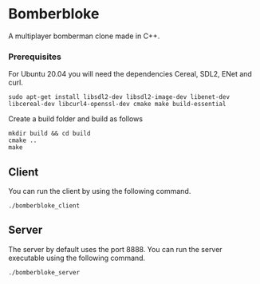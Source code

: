 # Bomberbloke

A multiplayer bomberman clone made in C++.

### Prerequisites

For Ubuntu 20.04 you will need the dependencies Cereal, SDL2, ENet and curl.

```
sudo apt-get install libsdl2-dev libsdl2-image-dev libenet-dev libcereal-dev libcurl4-openssl-dev cmake make build-essential
```

Create a build folder and build as follows
```
mkdir build && cd build
cmake ..
make
```


## Client

You can run the client by using the following command.
```
./bomberbloke_client
```

## Server

The server by default uses the port 8888. You can run the server executable using the following command.
```
./bomberbloke_server
```
